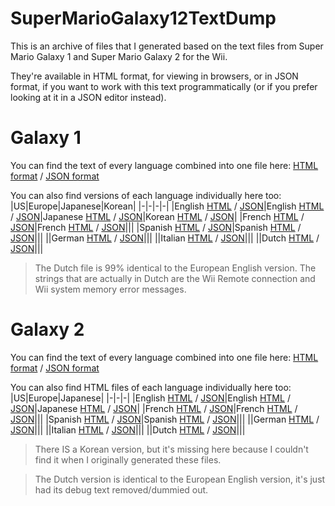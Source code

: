 # SuperMarioGalaxy12TextDump
This is an archive of files that I generated based on the text files from
Super Mario Galaxy 1 and Super Mario Galaxy 2 for the Wii.

They're available in HTML format, for viewing in browsers,
or in JSON format, if you want to work with this text programmatically
(or if you prefer looking at it in a JSON editor instead).

# Galaxy 1
You can find the text of every language combined into one file here:
[HTML format](Galaxy1/all.html) / [JSON format](Galaxy1/all.json)

You can also find versions of each language individually here too:
|US|Europe|Japanese|Korean|
|-|-|-|-|
|English [HTML](Galaxy1/UsEnglish.html) / [JSON](Galaxy1/UsEnglish.json)|English [HTML](Galaxy1/EuEnglish.html) / [JSON](Galaxy1/EuEnglish.json)|Japanese [HTML](Galaxy1/JpJapanese.html) / [JSON](Galaxy1/JpJapanese.json)|Korean [HTML](Galaxy1/KrKorean.html) / [JSON](Galaxy1/KrKorean.json)|
|French [HTML](Galaxy1/UsFrench.html) / [JSON](Galaxy1/UsFrench.json)|French [HTML](Galaxy1/EuFrench.html) / [JSON](Galaxy1/EuFrench.json)|||
|Spanish [HTML](Galaxy1/UsSpanish.html) / [JSON](Galaxy1/UsSpanish.json)|Spanish [HTML](Galaxy1/EuSpanish.html) / [JSON](Galaxy1/EuSpanish.json)|||
||German [HTML](Galaxy1/EuGerman.html) / [JSON](Galaxy1/EuGerman.json)|||
||Italian [HTML](Galaxy1/EuItalian.html) / [JSON](Galaxy1/EuItalian.json)|||
||Dutch [HTML](Galaxy1/EuDutch.html) / [JSON](Galaxy1/EuDutch.json)|||

> The Dutch file is 99% identical to the European English version. The strings that are actually in Dutch are the Wii Remote connection and Wii system memory error messages.

# Galaxy 2
You can find the text of every language combined into one file here:
[HTML format](Galaxy2/all.html) / [JSON format](Galaxy2/all.json)

You can also find HTML files of each language individually here too:
|US|Europe|Japanese|
|-|-|-|
|English [HTML](Galaxy2/UsEnglish.html) / [JSON](Galaxy2/UsEnglish.json)|English [HTML](Galaxy2/EuEnglish.html) / [JSON](Galaxy2/EuEnglish.json)|Japanese [HTML](Galaxy2/JpJapanese.html) / [JSON](Galaxy2/JpJapanese.json)|
|French [HTML](Galaxy2/UsFrench.html) / [JSON](Galaxy2/UsFrench.json)|French [HTML](Galaxy2/EuFrench.html) / [JSON](Galaxy2/EuFrench.json)|||
|Spanish [HTML](Galaxy2/UsSpanish.html) / [JSON](Galaxy2/UsSpanish.json)|Spanish [HTML](Galaxy2/EuSpanish.html) / [JSON](Galaxy2/EuSpanish.json)|||
||German [HTML](Galaxy2/EuGerman.html) / [JSON](Galaxy2/EuGerman.json)|||
||Italian [HTML](Galaxy2/EuItalian.html) / [JSON](Galaxy2/EuItalian.json)|||
||Dutch [HTML](Galaxy2/EuDutch.html) / [JSON](Galaxy2/EuDutch.json)|||

> There IS a Korean version, but it's missing here because I couldn't find it when I originally generated these files.

> The Dutch version is identical to the European English version, it's just had its debug text removed/dummied out.
